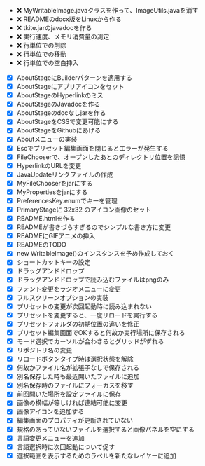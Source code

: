 - :x: MyWritableImage.javaクラスを作って、ImageUtils.javaを消す
- :x: READMEのdocx版をLinuxから作る
- :x: tkite.jarのjavadocを作る
- :x: 実行速度、メモリ消費量の測定
- :x: 行単位での削除
- :x: 行単位での移動
- :x: 行単位での空白挿入
- [x] AboutStageにBuilderパターンを適用する
- [x] AboutStageにアプリアイコンをセット
- [x] AboutStageのHyperlinkのミス
- [x] AboutStageのJavadocを作る
- [x] AboutStageのdocなしjarを作る
- [x] AboutStageをCSSで変更可能にする
- [x] AboutStageをGithubにあげる
- [x] Aboutメニューの実装
- [x] Escでプリセット編集画面を閉じるとエラーが発生する
- [x] FileChooserで、オープンしたあとのディレクトリ位置を記憶
- [x] HyperlinkのURLを変更
- [x] JavaUpdateリンクファイルの作成
- [x] MyFileChooserをjarにする
- [x] MyPropertiesをjarにする
- [x] PreferencesKey.enumでキーを管理
- [x] PrimaryStageに 32x32 のアイコン画像のセット
- [x] README.htmlを作る
- [x] READMEが書きづらすぎるのでシンプルな書き方に変更
- [x] READMEにGIFアニメの挿入
- [x] READMEのTODO
- [x] new WritableImage()のインスタンスを予め作成しておく
- [x] ショートカットキーの設定
- [x] ドラッグアンドドロップ
- [x] ドラッグアンドドロップで読み込むファイルはpngのみ
- [x] フォント変更をラジオメニューに変更
- [x] フルスクリーンオプションの実装
- [x] プリセットの変更が次回起動時に読み込まれない
- [x] プリセットを変更すると、一度リロードを実行する
- [x] プリセットフォルダの初期位置の違いを修正
- [x] プリセット編集画面でOKすると何故か実行場所に保存される
- [x] モード選択でカーソルが合わさるとグリッドがずれる
- [x] リポジトリ名の変更
- [x] リロードボタンタイプ時は選択状態を解除
- [x] 何故かファイル名が拡張子なしで保存される
- [x] 別名保存した時も最近開いたファイルに追加
- [x] 別名保存時のファイルにフォーカスを移す
- [x] 前回開いた場所を設定ファイルに保存
- [x] 画像の横幅が等しければ連結可能に変更
- [x] 画像アイコンを追加する
- [x] 編集画面のプロパティが更新されていない
- [x] 規格のあっていないファイルを選択すると画像パネルを空にする
- [x] 言語変更メニューを追加
- [x] 言語選択時に次回起動について促す
- [x] 選択範囲を表示するためのラベルを新たなレイヤーに追加
